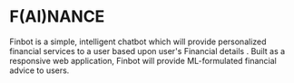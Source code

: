 # F(AI)NANCE

Finbot is a simple, intelligent chatbot which will provide personalized financial services to a user based upon user's Financial details . Built as a responsive web application, Finbot will provide ML-formulated financial advice to users.
